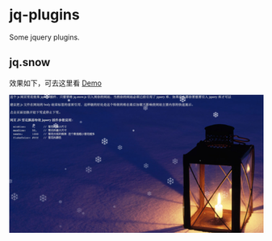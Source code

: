 # jq-plugins
Some jquery plugins.

## jq.snow

效果如下，可去这里看 [Demo](https://xandeer.github.io/jq-plugins/snow)

![snow](/img/snow.png)
